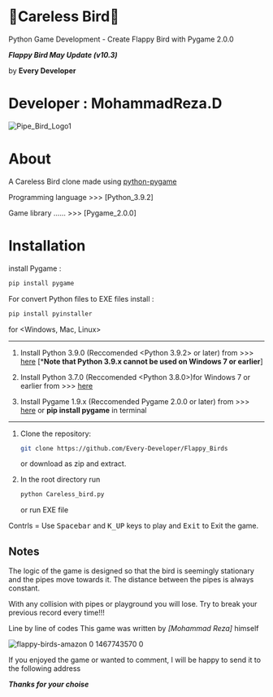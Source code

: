 # 🐥Careless Bird🤕
Python Game Development - Create Flappy Bird with Pygame 2.0.0

***Flappy Bird May Update (v10.3)***

by **Every Developer**  

Developer : MohammadReza.D
==========================

![Pipe_Bird_Logo1](https://user-images.githubusercontent.com/84382544/132369593-dd6ef849-cf6f-4368-81f7-c60c26da27b1.png)

# About

A Careless Bird clone made using [python-pygame][pygame]

Programming language >>> [Python_3.9.2]

Game library  ...... >>> [Pygame_2.0.0]

# Installation

install Pygame :

```bash
pip install pygame
```

For convert Python files to EXE files install :

```bash
pip install pyinstaller
```

for <Windows, Mac, Linux>
______________________________________________________________________________________________________________

1. Install Python 3.9.0 (Reccomended <Python 3.9.2> or later) from >>>
[here](https://www.python.org/downloads/) [***Note that Python 3.9.x cannot be used on Windows 7 or earlier**]

2. Install Python 3.7.0 (Reccomended <Python 3.8.0>)for Windows 7 or earlier from >>>
[here](https://www.python.org/downloads/)

3. Install Pygame 1.9.x (Reccomended Pygame 2.0.0 or later) from >>>
[here](http://www.pygame.org/download.shtml) or **pip install pygame** in terminal


**************************************************************************************************************

1. Clone the repository:

   ```bash
   git clone https://github.com/Every-Developer/Flappy_Birds
   ```

   or download as zip and extract.

1. In the root directory run

   ```bash
   python Careless_bird.py
   ```
   or run EXE file

Contrls = Use <kbd>Spacebar</kbd> and <kbd>K_UP</kbd> keys to play and <kbd>Exit</kbd> to Exit the game.


Notes
-------------
The logic of the game is designed so that the bird is seemingly stationary and
the pipes move towards it. The distance between the pipes is always constant.

With any collision with pipes or playground you will lose.
Try to break your previous record every time!!!

Line by line of codes This game was written by *[Mohammad Reza]* himself


[Python]: https://www.python.org
[pygame]: http://www.pygame.org

![flappy-birds-amazon 0 1467743570 0](https://user-images.githubusercontent.com/84382544/131217676-8a61aed7-7fd2-4a8c-932a-89058200e8e4.png)

If you enjoyed the game or wanted to comment, I will be happy to send it to the following address

***Thanks for your choise***
